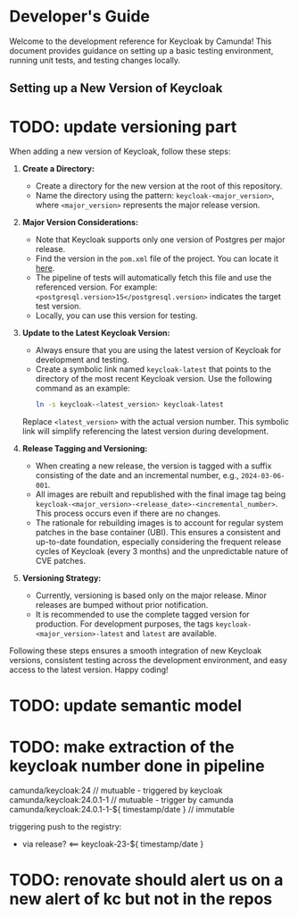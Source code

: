 # Developer's Guide

Welcome to the development reference for Keycloak by Camunda! This document provides guidance on setting up a basic testing environment, running unit tests, and testing changes locally.

## Setting up a New Version of Keycloak

# TODO: update versioning part

When adding a new version of Keycloak, follow these steps:

1. **Create a Directory:**
   - Create a directory for the new version at the root of this repository.
   - Name the directory using the pattern: `keycloak-<major_version>`, where `<major_version>` represents the major release version.

2. **Major Version Considerations:**
   - Note that Keycloak supports only one version of Postgres per major release.
   - Find the version in the `pom.xml` file of the project. You can locate it [here](https://github.com/keycloak/keycloak/blob/release/24.0/pom.xml).
   - The pipeline of tests will automatically fetch this file and use the referenced version. For example: `<postgresql.version>15</postgresql.version>` indicates the target test version.
   - Locally, you can use this version for testing.

3. **Update to the Latest Keycloak Version:**
   - Always ensure that you are using the latest version of Keycloak for development and testing.
   - Create a symbolic link named `keycloak-latest` that points to the directory of the most recent Keycloak version. Use the following command as an example:
     ```bash
     ln -s keycloak-<latest_version> keycloak-latest
     ```
   Replace `<latest_version>` with the actual version number. This symbolic link will simplify referencing the latest version during development.

4. **Release Tagging and Versioning:**
   - When creating a new release, the version is tagged with a suffix consisting of the date and an incremental number, e.g., `2024-03-06-001`.
   - All images are rebuilt and republished with the final image tag being `keycloak-<major_version>-<release_date>-<incremental_number>`. This process occurs even if there are no changes.
   - The rationale for rebuilding images is to account for regular system patches in the base container (UBI). This ensures a consistent and up-to-date foundation, especially considering the frequent release cycles of Keycloak (every 3 months) and the unpredictable nature of CVE patches.

5. **Versioning Strategy:**
   - Currently, versioning is based only on the major release. Minor releases are bumped without prior notification.
   - It is recommended to use the complete tagged version for production. For development purposes, the tags `keycloak-<major_version>-latest` and `latest` are available.

Following these steps ensures a smooth integration of new Keycloak versions, consistent testing across the development environment, and easy access to the latest version. Happy coding!


# TODO: update semantic model
# TODO: make extraction of the keycloak number done in pipeline

camunda/keycloak:24                             // mutuable - triggered by keycloak
camunda/keycloak:24.0.1-1                       // mutuable - trigger by camunda
camunda/keycloak:24.0.1-1-${ timestamp/date }   // immutable

triggering push to the registry:
- via release? <== keycloak-23-${ timestamp/date }

# TODO: renovate should alert us on a new alert of kc but not in the repos

